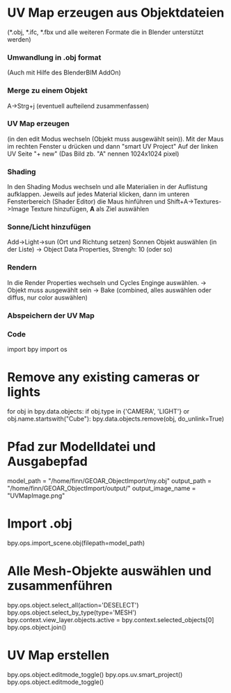 # UV Map erzeugen aus Objektdateien
(*.obj, *.ifc, *.fbx und alle weiteren Formate die in Blender unterstützt werden)


### Umwandlung in .obj format
(Auch mit Hilfe des BlenderBIM AddOn)

### Merge zu einem Objekt
A->Strg+j (eventuell aufteilend zusammenfassen)

### UV Map erzeugen
(in den edit Modus wechseln (Objekt muss ausgewählt sein)).
Mit der Maus im rechten Fenster u drücken und dann "smart UV Project"
Auf der linken UV Seite "+ new" (Das Bild zb. "A" nennen 1024x1024 pixel)

### Shading
In den Shading Modus wechseln und alle Materialien in der Auflistung aufklappen. 
Jeweils auf jedes Material klicken, dann im unteren Fensterbereich (Shader Editor) die Maus hinführen und 
Shift+A->Textures->Image Texture hinzufügen, **A** als Ziel auswählen

### Sonne/Licht hinzufügen
Add->Light->sun (Ort und Richtung setzen)
Sonnen Objekt auswählen (in der Liste)
-> Object Data Properties, Strengh: 10 (oder so)

### Rendern
In die Render Properties wechseln und Cycles Enginge auswählen.
-> Objekt muss ausgewählt sein
-> Bake (combined, alles auswählen oder diffus, nur color auswählen)

### Abspeichern der UV Map





### Code

import bpy
import os

# Remove any existing cameras or lights
for obj in bpy.data.objects:
    if obj.type in {'CAMERA', 'LIGHT'} or obj.name.startswith("Cube"):
        bpy.data.objects.remove(obj, do_unlink=True)
        
        
# Pfad zur Modelldatei und Ausgabepfad
model_path = "/home/finn/GEOAR_ObjectImport/my.obj"
output_path = "/home/finn/GEOAR_ObjectImport/output/"
output_image_name = "UVMapImage.png"

# Import .obj
bpy.ops.import_scene.obj(filepath=model_path)

# Alle Mesh-Objekte auswählen und zusammenführen
bpy.ops.object.select_all(action='DESELECT')
bpy.ops.object.select_by_type(type='MESH')
bpy.context.view_layer.objects.active = bpy.context.selected_objects[0]
bpy.ops.object.join()

# UV Map erstellen
bpy.ops.object.editmode_toggle()
bpy.ops.uv.smart_project()
bpy.ops.object.editmode_toggle()
